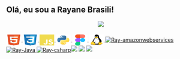 ## Olá, eu sou a Rayane Brasili!
<div align="center">
  <a href="https://github.com/rayanebrasili">
  <img height="180em" src="https://github-readme-stats.vercel.app/apiusername=rayanebrasili&show_icons=true&theme=dracula&include_all_commits=true&count_private=true"/>

</div>
  <div style="display: inline_block"><br>
  <img align="center" alt="Ray-HTML" height="30" width="40" src="https://raw.githubusercontent.com/devicons/devicon/master/icons/html5/html5-original.svg">
  <img align="center" alt="Ray-CSS" height="30" width="40" src="https://raw.githubusercontent.com/devicons/devicon/master/icons/css3/css3-original.svg">
  <img align="center" alt="Ray-Js" height="30" width="40" src="https://raw.githubusercontent.com/devicons/devicon/master/icons/javascript/javascript-plain.svg">
  <img align="center" alt="Ray-Python" height="30" width="40" src="https://raw.githubusercontent.com/devicons/devicon/master/icons/python/python-original.svg">
  <img align="center" alt="Ray-Figma" height="30" width="40" src="https://raw.githubusercontent.com/devicons/devicon/master/icons/figma/figma-original.svg">
  <img align="center" alt="Ray-Linux" height="30" width="40" src="https://raw.githubusercontent.com/devicons/devicon/master/icons/linux/linux-original.svg">
  <img align="center" alt="Ray-amazonwebservices" height="30" width="40" src="https://raw.githubusercontent/devicons/devicon/master/icons/amazonwebservices/amazonwebservices-original.svg">
  <img align="center" alt="Ray-Java" height="30" width="40" src="https://raw.githubusercontent/devicons/devicon/master/icons/java/java-original.svg">
  <img align="center" alt="Ray-csharp" height="30" width="40" src="https://raw.githubusercontent/devicons/devicon/master/icons/csharp/csharp-plain.svg>
  <img align="center" alt="Ray-docker" height="30" width="40" src="https://raw.githubusercontent/devicons/devicon/master/icons/docker/docker-plain.svg>
  <img align="center" alt="Ray-docker" height="30" width="40" src="https://raw.githubusercontent/devicons/devicon/master/icons/grafana/grafana-original.svg>
  <img align="center" alt="Ray-docker" height="30" width="40" src="https://raw.githubusercontent/devicons/devicon/master/icons/mysql/mysql-plain-wordmark.svg>
    
  </div>
  <br>
<div> 
  <a href="https://instagram.com/brasili_" target="_blank"><img src="https://img.shields.io/badge/-Instagram-%23E4405F?style=for-the-badge&logo=instagram&logoColor=white" target="_blank"></a>
  <a href = "mailto:brasilisray@gmail.com"><img src="https://img.shields.io/badge/-Gmail-%23333?style=for-the-badge&logo=gmail&logoColor=white" target="_blank"></a>
  <a href="www.linkedin.com/in/rayane-brasili-257979207" target="_blank"><img src="https://img.shields.io/badge/-LinkedIn-%230077B5?style=for-the-badge&logo=linkedin&logoColor=white" target="_blank"></a> 
 
</div>
